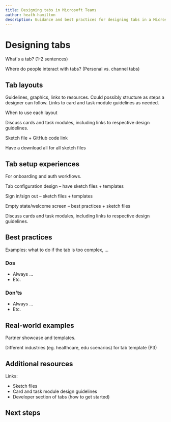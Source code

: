 ```yaml
---
title: Designing tabs in Microsoft Teams
author: heath-hamilton
description: Guidance and best practices for designing tabs in a Microsoft Teams app.
---
```

# Designing tabs

What's a tab? (1-2 sentences)
 
Where do people interact with tabs? (Personal vs. channel tabs)

## Tab layouts

Guidelines, graphics, links to resources. Could possibly structure as steps a designer can follow. Links to card and task module guidelines as needed.

When to use each layout  

Discuss cards and task modules, including links to respective design guidelines.

Sketch file + GitHub code link  

Have a download all for all sketch files  

## Tab setup experiences

For onboarding and auth workflows.

Tab configuration design – have sketch files + templates

Sign in/sign out – sketch files + templates

Empty state/welcome screen – best practices + sketch files

Discuss cards and task modules, including links to respective design guidelines.

## Best practices

Examples: what to do if the tab is too complex, ...

### Dos

* Always ...
* Etc.

### Don'ts

* Always ...
* Etc.

## Real-world examples

Partner showcase and templates.

Different industries (eg. healthcare, edu scenarios) for tab template (P3)

## Additional resources

Links:

* Sketch files
* Card and task module design guidelines
* Developer section of tabs (how to get started)

## Next steps
